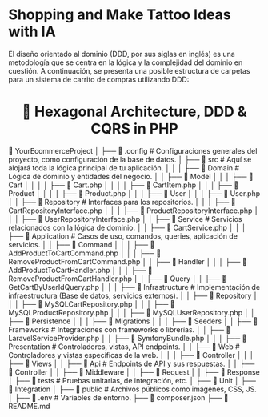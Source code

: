 # Shopping and Make Tattoo Ideas with IA

El diseño orientado al dominio (DDD, por sus siglas en inglés) es una metodología que se centra en la lógica y la complejidad del dominio en cuestión. A continuación, se presenta una posible estructura de carpetas para un sistema de carrito de compras utilizando DDD:

<h1 align="center">
  🐘 Hexagonal Architecture, DDD & CQRS in PHP
</h1>

📂 YourEcommerceProject
│
├── 📂 .config # Configuraciones generales del proyecto, como configuración de la base de datos.
│
├── 📂 src # Aquí se alojará toda la lógica principal de tu aplicación.
│ │
│ ├── 📂 Domain # Lógica de dominio y entidades del negocio.
│ │ ├── 📂 Model
│ │ │ ├── 📂 Cart
│ │ │ │ ├── 📜 Cart.php
│ │ │ │ ├── 📜 CartItem.php
│ │ │ ├── 📂 Product
│ │ │ │ ├── 📜 Product.php
│ │ │ ├── 📂 User
│ │ │ ├── 📜 User.php
│ │ ├── 📂 Repository # Interfaces para los repositorios.
│ │ │ ├── 📜 CartRepositoryInterface.php
│ │ │ ├── 📜 ProductRepositoryInterface.php
│ │ │ ├── 📜 UserRepositoryInterface.php
│ │ ├── 📂 Service # Servicios relacionados con la lógica de dominio.
│ │ ├── 📜 CartService.php
│ │
│ ├── 📂 Application # Casos de uso, comandos, queries, aplicación de servicios.
│ │ ├── 📂 Command
│ │ │ ├── 📜 AddProductToCartCommand.php
│ │ │ ├── 📜 RemoveProductFromCartCommand.php
│ │ ├── 📂 Handler
│ │ │ ├── 📜 AddProductToCartHandler.php
│ │ │ ├── 📜 RemoveProductFromCartHandler.php
│ │ ├── 📂 Query
│ │ ├── 📜 GetCartByUserIdQuery.php
│ │
│ ├── 📂 Infrastructure # Implementación de infraestructura (Base de datos, servicios externos).
│ │ ├── 📂 Repository
│ │ │ ├── 📜 MySQLCartRepository.php
│ │ │ ├── 📜 MySQLProductRepository.php
│ │ │ ├── 📜 MySQLUserRepository.php
│ │ ├── 📂 Persistence
│ │ │ ├── 📂 Migrations
│ │ │ ├── 📂 Seeders
│ │ ├── 📂 Frameworks # Integraciones con frameworks o librerías.
│ │ ├── 📜 LaravelServiceProvider.php
│ │ ├── 📜 SymfonyBundle.php
│ │
│ ├── 📂 Presentation # Controladores, vistas, API endpoints.
│ │ ├── 📂 Web # Controladores y vistas específicas de la web.
│ │ │ ├── 📂 Controller
│ │ │ ├── 📂 Views
│ │ ├── 📂 Api # Endpoints de API y sus respuestas.
│ │ ├── 📂 Controller
│ │ ├── 📂 Middleware
│ │ ├── 📂 Request
│ │ ├── 📂 Response
│
├── 📂 tests # Pruebas unitarias, de integración, etc.
│ ├── 📂 Unit
│ ├── 📂 Integration
│
├── 📂 public # Archivos públicos como imágenes, CSS, JS.
│
├── 📜 .env # Variables de entorno.
├── 📜 composer.json
├── 📜 README.md

